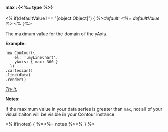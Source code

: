 #### **max** : {<%= type %>}

<% if(defaultValue !== "[object Object]") { %>*default: <%= defaultValue %>* <% }%>

The maximum value for the domain of the yAxis.

**Example:**

    new Contour({
        el: '.myLineChart',
        yAxis: { max: 300 }
      })
    .cartesian()
    .line(data)
    .render()

*[Try it.](http://jsfiddle.net/gh/get/library/pure/forio/contour/tree/master/src/documentation/fiddle/config.yAxis.max/)*

**Notes:**

If the maximum value in your data series is greater than `max`, not all of your visualizaiton will be visible in your Contour instance.

<% if(notes) { %><%= notes %><% } %>

